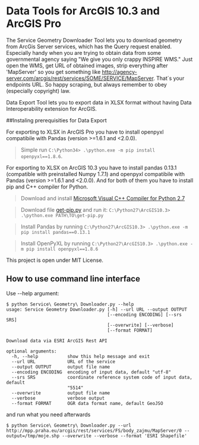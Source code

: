# Data Tools for ArcGIS 10.3 and ArcGIS Pro

The Service Geometry Downloader Tool lets you to download geometry from ArcGis Server services, which has the Query request enabled. Especially handy when you are trying to obtain data from some governmental agency saying "We give you only crappy INSPIRE WMS." Just open the WMS, get URL of obtained images, strip everything after 'MapServer' so you get something like http://agency-server.com/arcgis/rest/services/SOME/SERVICE/MapServer. That´s your endpoints URL. So happy scraping, but always remember to obey (especially copyright) law.

Data Export Tool lets you to export data in XLSX format without having Data Interoperability extension for ArcGIS.

##Instaling prerequisities for Data Export

For exporting to XLSX in ArcGIS Pro you have to install openpyxl compatibile with Pandas (version >=1.6.1 and <2.0.0).

> Simple run `C:\Python34> .\python.exe -m pip install openpyxl==1.8.6`.

For exporting to XLSX on ArcGIS 10.3 you have to install pandas 0.13.1 (compatible with preinstalled Numpy 1.7.1) and openpyxl compatibile with Pandas (version >=1.6.1 and <2.0.0). And for both of them you have to install pip and C++ compiler for Python.

> Download and install [Microsoft Visual C++ Compiler for Python 2.7](http://aka.ms/vcpython27)

> Download file [get-pip.py](https://bootstrap.pypa.io/get-pip.py) and run it: `C:\Python27\ArcGIS10.3> .\python.exe PATH\TO\get-pip.py`

> Install Pandas by running `C:\Python27\ArcGIS10.3> .\python.exe -m pip install pandas==0.13.1`

> Install OpenPyXL by running `C:\Python27\ArcGIS10.3> .\python.exe -m pip install openpyxl==1.8.6`

This project is open under MIT License.

## How to use command line interface

Use --help argument:

```
$ python Service\ Geometry\ Downloader.py --help
usage: Service Geometry Downloader.py [-h] --url URL --output OUTPUT
                                      [--encoding ENCODING] [--srs SRS]
                                      [--overwrite] [--verbose]
                                      [--format FORMAT]

Download data via ESRI ArcGIS Rest API

optional arguments:
  -h, --help           show this help message and exit
  --url URL            URL of the service
  --output OUTPUT      output file name
  --encoding ENCODING  encoding of input data, default "utf-8"
  --srs SRS            coordinate reference system code of input data, default
                       "5514"
  --overwrite          output file name
  --verbose            verbose output
  --format FORMAT      OGR data format name, default GeoJSO
```

and run what you need afterwards

```
$ python Service\ Geometry\ Downloader.py --url http://mpp.praha.eu/arcgis/rest/services/FS/body_zajmu/MapServer/0 --output=/tmp/moje.shp --overwrite --verbose --format 'ESRI Shapefile'
```
